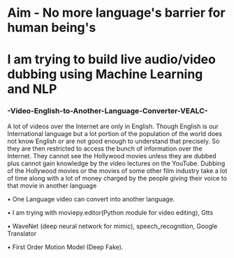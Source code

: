 # Aim - No more language's barrier for human being's
# I am trying to build live audio/video dubbing using Machine Learning and NLP

### -Video-English-to-Another-Language-Converter-VEALC-

A lot of videos over the Internet are only in English. Though English is our International language but a lot portion of the population of the world does not know English or are not good enough to understand that precisely. So they are then restricted to access the bunch of information over the Internet. They cannot see the Hollywood movies unless they are dubbed plus cannot gain knowledge by the video lectures on the YouTube.    Dubbing of the Hollywood movies or the movies of some other film industry take a lot of time along with a lot of money charged by the people giving their voice to that movie in another language



• One Language video can convert into another language.

• I am trying with moviepy.editor(Python module for video editing), Gtts

• WaveNet (deep neural network for mimic), speech_recognition, Google Translator

• First Order Motion Model (Deep Fake).
